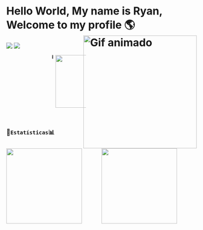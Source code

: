 # Hello World, My name is Ryan, Welcome to my profile    :earth_americas: <img src="https://github.com/user-attachments/assets/38e391ee-b00f-4516-8d71-e6ee9fb86a50" height="300px" align="right" alt="Gif animado">
  
  <div> 
    <a href="https://www.linkedin.com/in/ryan-lima-705149317/" target="_blank"><img src="https://img.shields.io/badge/LinkedIn-0077B5?style=for-the-badge&logo=linkedin&logoColor=white"></a>
    <a href="mailto:ry90ryan@gmail.com" target="_blank"><img src="https://img.shields.io/badge/-Gmail-%23333?style=for-the-badge&logo=gmail&logoColor=white"></a>

  <span style="display: flex; align-items: right; margin-left: 120px;"> <!-- Aumentado para 120px -->
    <span style="font-size: 8px; margin-right: 5px;">  :mag_right: </span>
    <img src="https://profile-counter.glitch.me/RyanLima7/count.svg" style="width: 140px;">
  </span>
  
  </div>

<br>


  
### 🔸```Estatísticas```:bar_chart:
<div style="display: flex; justify-content: space-between; width: 100%; align-items: center;">
  <img height="200em" src="https://github-readme-stats.vercel.app/api/top-langs/?username=RyanLima7&layout=compact&langs_count=10&theme=tokyonight&custom_title=Tecnologias" style="flex: 1;"/>
  
  <img height="200em" src="https://github-readme-stats.vercel.app/api?username=RyanLima7&show_icons=true&theme=tokyonight&include_all_commits=true&locale=pt-br&count_private=true" style="flex: 1;"/>
</div>




